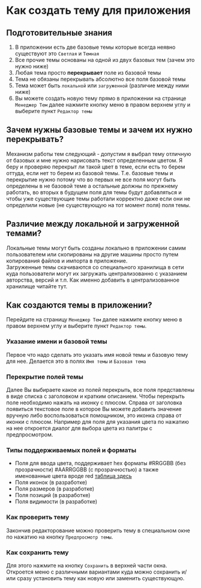 # Как создать тему для приложения
## Подготовительные знания
1. В приложении есть две базовые темы которые всегда неявно существуют это ``Светлая`` и ``Темная``
2. Все прочие темы основаны на одной из двух базовых тем (зачем это нужно ниже)
3. Любая тема просто **перекрывает** поле из базовой темы
4. Тема не обязаны перекрывать абсолютно все поля базовой темы
5. Тема может быть ``локальной`` или ``загруженной`` (различие между ними ниже)
6. Вы можете создать новую тему прямо в приложении на странице ``Менеджер Тем`` далее нажмите кнопку меню в правом верхнем углу и выберите пункт ``Редактор темы``

## Зачем нужны базовые темы и зачем их нужно перекрывать?
Механизм работы тем следующий - допустим я выбрал тему отличную от базовых и мне нужно нарисовать текст определенным цветом.
Я беру и проверяю перекрыт ли такой цвет в теме, если есть то берем оттуда, если нет то берем из базовой темы.
Т.е. базовые темы и перекрытие нужно потому что во первых не все поля могут быть определены в не базовой теме а остальные должны по прежнему работать,
во вторых в будущем поля для темы будут добавляться и чтобы уже существующие темы работали корректно даже если они не определили новые (не существующую на тот момент поля) поля темы.

## Различие между локальной и загруженной темами?
Локальные темы могут быть созданы локально в приложении самим пользователем или скопированы на другие машины просто путем копирования файлов и импорта в приложение.  
Загруженные темы скачиваются со специального хранилища в сети куда пользователи могут их загружать централизованно с указанием авторства, версий и т.п.
Как именно добавить в централизованное хранилище читайте тут.

## Как создаются темы в приложении?
Перейдите на страницу ``Менеджер Тем`` далее нажмите кнопку меню в правом верхнем углу и выберите пункт ``Редактор темы``.  

### Указание имени и базовой темы
Первое что надо сделать это указать имя новой темы и базовую тему для нее. Делается это в полях ``Имя темы`` и ``Базовая тема``

### Перекрытие полей темы
Далее Вы выбираете какое из полей перекрыть, все поля представлены в виде списка с заголовком и кратким описанием.
Чтобы перекрыть поле необходимо нажать на иконку с плюсом. Справа от заголовка появиться текстовое поле в которое Вы можете добавить значение вручную либо воспользоваться
помощником, это иконка справа от иконки с плюсом. Например для поля для указания цвета по нажатию на нее откроется диалог для выбора цвета из палитры с предпросмотром.

### Типы поддерживаемых полей и форматы
- Поля для ввода цвета, поддерживает hex форматы #RRGGBB (без прозрачности) #AARRGGBB (с прозрачностью) а также именованные цвета вроде red [таблица здесь](https://doc.qt.io/qt-6/qml-color.html)
- Поля иконок (в разработке)
- Поля размеров (в разработке)
- Поля позиций (в разработке)
- Поля видимости (в разработке)

### Как проверить тему
Закончив редакторование можно проверить тему в специальном окне по нажатию на кнопку ``Предпросмотр темы``.
### Как сохранить тему
Для этого нажмите на кнопку ``Сохранить`` в верхней части окна. Откроется меню с различными вариантами куда можно сохранить и/или сразу установить тему как новую или заменить существующую.
